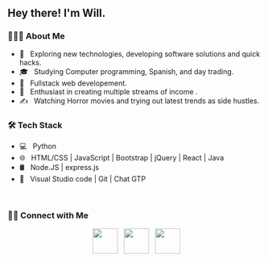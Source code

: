 <h2> Hey there! I'm Will.</h2>


<h3> 👨🏻‍💻 About Me </h3>

- 🤔 &nbsp; Exploring new technologies, developing software solutions and quick hacks.
- 🎓 &nbsp; Studying Computer programming, Spanish, and day trading.
- 💼 &nbsp; Fullstack web developement.
- 🌱 &nbsp; Enthusiast in creating multiple streams of income .
- ✍️ &nbsp; Watching Horror movies and trying out latest trends as side hustles.


<h3>🛠 Tech Stack</h3>

- 💻 &nbsp; Python  
- 🌐 &nbsp; HTML/CSS | JavaScript | Bootstrap | jQuery | React | Java
- 🛢 &nbsp;  Node.JS | express.js
- 🔧 &nbsp;  Visual Studio code | Git | Chat GTP
<!-- - 🖥 &nbsp;  Photoshop  -->

<br>



<h3> 🤝🏻 Connect with Me </h3>

<p align="center">
&nbsp; <a href="https://twitter.com/thetechdad87" target="_blank" rel="noopener noreferrer"><img src="https://img.icons8.com/plasticine/100/000000/twitter.png" width="50" /></a>  
&nbsp; <a href="mailto:thetechdad87@gmail.com" target="_blank" rel="noopener noreferrer"><img src="https://img.icons8.com/plasticine/100/000000/gmail.png"  width="50" /></a>
&nbsp; <a href="https://www.youtube.com/channel/UCjV0wdH89M-Cq7yO2v2rIvw/" target="_blank" rel="noopener noreferrer"><img src="https://img.icons8.com/plasticine/100/000000/youtube.png" width="50" /></a> 
</p>


